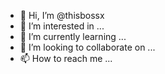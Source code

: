 - 👋 Hi, I’m @thisbossx
- 👀 I’m interested in ...
- 🌱 I’m currently learning ...
- 💞️ I’m looking to collaborate on ...
- 📫 How to reach me ...

<!---
thisbossx/thisbossx is a ✨ special ✨ repository because its `README.md` (this file) appears on your GitHub profile.
You can click the Preview link to take a look at your changes.
--->
